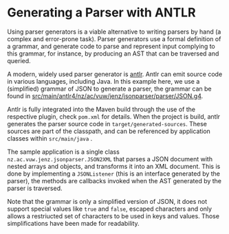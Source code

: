 # Generating a Parser with ANTLR

Using parser generators is a viable alternative to writing parsers by hand (a complex and error-prone task). Parser generators use a formal definition of a grammar, 
and generate code to parse and represent input complying to this grammar, for instance, by producing an AST that can be traversed and queried. 

A modern, widely used parser generator is [antlr](https://www.antlr.org/). Antlr can emit source code in various languages, including Java. In this example here, we use a (simplified) grammar of JSON to generate a parser, 
the grammar can be found in [src/main/antlr4/nz/ac/vuw/jenz/jsonparser/parser/JSON.g4](src/main/antlr4/nz/ac/vuw/jenz/jsonparser/parser/JSON.g4). 

Antlr is fully integrated into the Maven build through the use of the respective plugin, check `pom.xml` for details. When the project is build, antlr generates the parser source code in `target/generated-sources`. 
These sources are part of the classpath, and can be referenced by application classes within `src/main/java` . 

The sample application is a single class `nz.ac.vuw.jenz.jsonparser.JSON2XML` that parses a JSON document with nested arrays and objects, and transforms it into an XML document. This is done by implementing 
a `JSONListener` (this is an interface generated by the parser), the methods are callbacks invoked when the AST generated by the parser is traversed.

Note that the grammar is only a simplified version of JSON, it does not support special values like `true` and `false`, escaped characters and only allows a restriucted set of characters to be used in keys and values. 
Those simplifications have been made for readability. 
